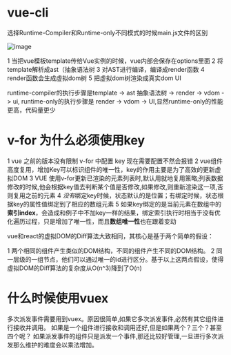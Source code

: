 # vue-cli
选择Runtime-Compiler和Runtime-only不同模式的时候main.js文件的区别

![image](https://github.com/MaiEmily/map/blob/master/public/image/20190528145810708.png)

1 当把vue模板template传给Vue实例的时候，vue内部会保存在options里面
2 将template解析成ast（抽象语法树
3 对AST进行编译，编译成render函数
4 render函数会生成虚拟dom树
5 把虚拟dom树渲染成真实dom UI

runtime-compiler的执行步骤是template -> ast 抽象语法树 -> render -> vdom -> ui,
runtime-only的执行步骤是 render -> vdom -> UI,显然runtime-only的性能更高，代码量更少

# v-for 为什么必须使用key
1 vue 之前的版本没有限制 v-for 中配置 key 现在需要配置不然会报错
2 vue组件高度复用，增加Key可以标识组件的唯一性，key的作用主要是为了高效的更新虚拟DOM
3 VUE 使用v-for更新已渲染的元素列表时,默认用就地复用策略;列表数据修改的时候,他会根据key值去判断某个值是否修改,如果修改,则重新渲染这一项,否则复用之前的元素
4 *没有*绑定key时候，状态默认的是位置；有绑定时候，状态根据key的属性值绑定到了相应的数组元素
5 如果key绑定的是当前元素在数组中的**索引index**，会造成和例子中不加key一样的结果，绑定索引执行时相当于没有优化遍历过程，只是增加了唯一性，而且**数组唯一性**也在跟着变动


vue和react的虚拟DOM的Diff算法大致相同，其核心是基于两个简单的假设：

1 两个相同的组件产生类似的DOM结构，不同的组件产生不同的DOM结构。
2 同一层级的一组节点，他们可以通过唯一的id进行区分。基于以上这两点假设，使得虚拟DOM的Diff算法的复杂度从O(n^3)降到了O(n)

# 什么时候使用vuex
多次派发事件需要用到vuex。原因很简单,如果它多次派发事件,必然有其它组件进行接收并调用。 如果是一个组件进行接收和调用还好,但是如果两个？三个？甚至四个呢？ 如果派发事件的组件只是派发一个事件,那还比较好管理,一旦进行多次派发那么维护的难度会以乘法增加。